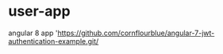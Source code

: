 # user-app
angular 8 app
'https://github.com/cornflourblue/angular-7-jwt-authentication-example.git/
